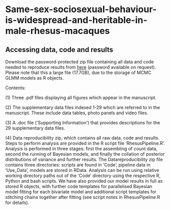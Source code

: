 # Same-sex-sociosexual-behaviour-is-widespread-and-heritable-in-male-rhesus-macaques
## Accessing data, code and results

Download the password-protected zip file containing all data and code needed to reproduce results from [here](https://mega.nz/file/WuhUXIKA#4U4wm9vMhGS4GxQ19eQytu2jXr5hMSy3j1nXr-fy3cw) (password available on request). Please note that this a large file (17.7GB), due to the storage of MCMC GLMM models as R objects.

Contents: 

(1) Three .pdf files displaying all figures which appear in the manuscript. 

(2) The supplementary data files indexed 1-29 which are referred to in the manuscript. These include data tables, photo panels and video files. 

(3) A .doc file ('Supporting Information') that provides descriptions for the 29 supplementary data files.

(4) Data reproducibility zip, which contains all raw data, code and results. Steps to perform analysis are provided in the R script file ‘RhesusPipeline.R’. Analysis is performed in three stages: first the assembling of count data, second the running of Bayesian models, and finally the collation of posterior distributions of variance and further results. The Datareproducibility zip file contains three directories: scripts are found in ‘Code’, pipeline data in ‘Use_Data’, models are stored in RData. Analysis can be run using relative working directory paths out of the ‘Code’ directory using the respective R, Python and bash scripts. We have also provided our model results in full as stored R objects, with further code templates for parallelised Bayesian model fitting for each bivariate model and additional script templates for stitching chains together after fitting (see script notes in RhesusPipeline.R for details). 
